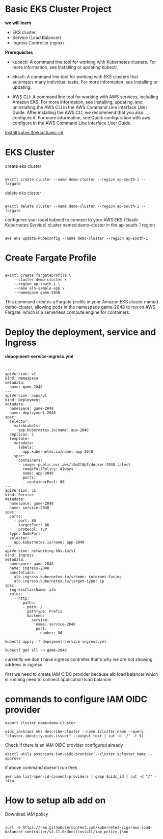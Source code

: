 # Basic EKS Cluster Project

**we will learn**

- EKS cluster
- Service (Load Balancer)
- Ingress Controller (nginx)

**Prerequisites**

- kubectl: A command line tool for working with Kubernetes clusters. For more information, see Installing or updating kubectl.

- eksctl: A command line tool for working with EKS clusters that automates many individual tasks. For more information, see Installing or updating.

- AWS CLI: A command line tool for working with AWS services, including Amazon EKS. For more information, see Installing, updating, and uninstalling the AWS CLI in the AWS Command Line Interface User Guide. After installing the AWS CLI, we recommend that you also configure it. For more information, see Quick configuration with aws configure in the AWS Command Line Interface User Guide.

[Install kubectl/eksctl/aws-cli](https://github.com/herrry107/Kubernetes/blob/main/eks-project1/prerequisites.md)

# EKS Cluster

create eks cluster
<pre><code>
eksctl create cluster --name demo-cluster --region ap-south-1 --fargate
</code></pre>

delete eks cluster
<pre><code>
eksctl delete cluster --name demo-cluster --region ap-south-1 --fargate
</code></pre>

configures your local kubectl to connect to your AWS EKS (Elastic Kubernetes Service) cluster named demo-cluster in the ap-south-1 region
<pre><code>
aws eks update-kubeconfig --name demo-cluster --region ap-south-1
</code></pre>

# Create Fargate Profile
<pre><code>
eksctl create fargateprofile \
    --cluster demo-cluster \
    --region ap-south-1 \
    --name alb-sample-app \
    --namespace game-2048
</code></pre>

This command creates a Fargate profile in your Amazon EKS cluster named demo-cluster, allowing pods in the namespace game-2048 to run on AWS Fargate, which is a serverless compute engine for containers.

# Deploy the deployment, service and Ingress

**depoyment-service-ingress.yml**
<pre><code>
---
apiVersion: v1
kind: Namespace
metadata:
  name: game-2048
---
apiVersion: apps/v1
kind: Deployment
metadata:
  namespace: game-2048
  name: deployment-2048
spec:
  selector:
    matchLabels:
      app.kubernetes.io/name: app-2048
  replicas: 5
  template:
    metadata:
      labels:
        app.kubernetes.io/name: app-2048
    spec:
      containers:
      - image: public.ecr.aws/l6m2t8p7/docker-2048:latest
        imagePullPolicy: Always
        name: app-2048
        ports:
        - containerPort: 80
---
apiVersion: v1
kind: Service
metadata:
  namespace: game-2048
  name: service-2048
spec:
  ports:
    - port: 80
      targetPort: 80
      protocol: TCP
  type: NodePort
  selector:
    app.kubernetes.io/name: app-2048
---
apiVersion: networking.k8s.io/v1
kind: Ingress
metadata:
  namespace: game-2048
  name: ingress-2048
  annotations:
    alb.ingress.kubernetes.io/scheme: internet-facing
    alb.ingress.kubernetes.io/target-type: ip
spec:
  ingressClassName: alb
  rules:
    - http:
        paths:
        - path: /
          pathType: Prefix
          backend:
            service:
              name: service-2048
              port:
                number: 80
</code></pre>

<pre><code>kubectl apply -f depoyment-service-ingress.yml</code></pre>
<pre><code>kubectl get all -n game-2048</code></pre>

currently we don't have ingress controller that's  why we are not showing  address in ingress

first we need to create IAM OIDC provider because alb load balancer which is running need to connect application load balancer

# commands to configure IAM OIDC provider

<pre><code>export cluster_name=demo-cluster</code></pre>

<pre><code>oidc_id=$(aws eks describe-cluster --name $cluster_name --query "cluster.identity.oidc.issuer" --output text | cut -d '/' -f 5) </code></pre>

Check if there is an IAM OIDC provider configured already

<pre><code>eksctl utils associate-iam-oidc-provider --cluster $cluster_name --approve</code></pre>

if above command doesn't run then
<pre><code>aws iam list-open-id-connect-providers | grep $oidc_id | cut -d "/" -f4\n</code></pre>

#  How to setup alb add on

Download IAM policy
<pre><code>
curl -O https://raw.githubusercontent.com/kubernetes-sigs/aws-load-balancer-controller/v2.11.0/docs/install/iam_policy.json
</code></pre>

